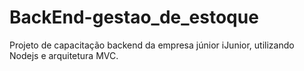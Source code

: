 # BackEnd-gestao_de_estoque
Projeto de capacitação backend da empresa júnior iJunior, utilizando Nodejs e arquitetura MVC.
